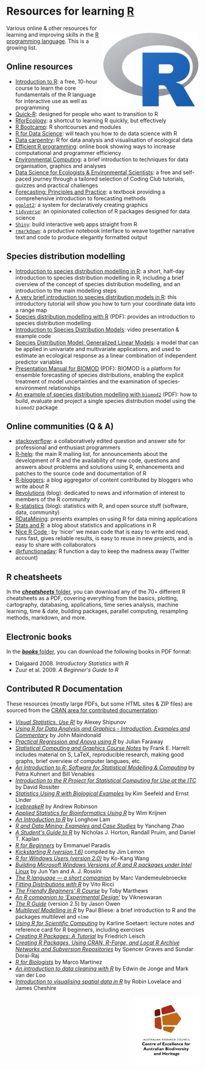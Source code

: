 # Resources for learning <a href="https://cran.r-project.org">R</a>

<a href="https://cran.r-project.org"><img align="right" src="R_logo.png" alt="R" width="250" style="margin-top: 20px"></a>

Various online & other resources for learning and improving skills in the <a href="https://cran.r-project.org">R programming language</a>. This is a growing list.

## Online resources
- <a href="https://www.udemy.com/course/introduction-to-r/">Introduction to R</a>: a free, 10-hour course to learn the core fundamentals of the R language for interactive use as well as programming
- <a href="https://www.statmethods.net/">Quick-R</a>: designed for people who want to transition to R
- <a href="https://www.rforecology.com">RforEcology</a>: a shortcut to learning R quickly, but effectively
- <a href="https://www.jaredknowles.com/r-bootcamp/">R Bootcamp</a>: R shortcourses and modules 
- <a href="https://r4ds.had.co.nz/">R for Data Science</a>: will teach you how to do data science with R
- <a href="https://github.com/CABAH/R-ecology-lesson">Data carpentry</a>: R for data analysis and visualisation of ecological data
- <a href="https://csgillespie.github.io/efficientR/">Efficient R programming</a>: online book showing ways to increase computational and programmer efficiency
- <a href="http://environmentalcomputing.net">Environmental Computing</a>: a brief introduction to techniques for data organisation, graphics and analyses
- <a href="https://ourcodingclub.github.io/course.html">Data Science for Ecologists & Environmental Scientists</a>: a free and self-paced journey through a tailored selection of Coding Club tutorials, quizzes and practical challenges
- <a href="https://otexts.com/fpp3/">Forecasting: Principles and Practice</a>: a textbook providing a comprehensive introduction to forecasting methods
- <a href="https://ggplot2.tidyverse.org"><code>ggplot2</code></a>: a system for declaratively creating graphics
- <a href="https://www.tidyverse.org"><code>tidyverse</code></a>: an opinionated collection of R packages designed for data science
- <a href="https://shiny.rstudio.com"><code>Shiny</code></a>: build interactive web apps straight from R
- <a href="https://rmarkdown.rstudio.com"><code>rmarkdown</code></a>: a productive notebook interface to weave together narrative text and code to produce elegantly formatted output

## Species distribution modelling
- <a href="https://damariszurell.github.io/SDM-Intro/">Introduction to species distribution modelling in R</a>: a short, half-day introduction to species distribution modelling in R, including a brief overview of the concept of species distribution modelling, and an introduction to the main modelling steps
- <a href="https://jcoliver.github.io/learn-r/011-species-distribution-models.html">A very brief introduction to species distribution models in R</a>: this introductory tutorial will show you how to turn your coordinate data into a range map
- <a href="https://mran.microsoft.com/snapshot/2017-02-04/web/packages/dismo/vignettes/sdm.pdf">Species distribution modelling with R</a> (PDF): provides an introduction to species distribution modelling
- <a href="http://www.r-gators.com/2018/01/24/introduction-to-species-distribution-models/">Introduction to Species Distribution Models</a>: video presentation & example code
- <a href="http://spatialecology.weebly.com/r-code--data/category/sdm-glm">Species Distribution Model: Generalized Linear Models</a>: a model that can be applied in univariate and multivariate applications, and used to estimate an ecological response as a linear combination of independent predictor variables
- <a href="https://r-forge.r-project.org/scm/viewvc.php/*checkout*/pkg/inst/doc/Biomod_Presentation_Manual.pdf?revision=218&root=biomod&pathrev=218">Presentation Manual for BIOMOD</a> (PDF): BIOMOD is a platform for ensemble forecasting of species distributions, enabling the explicit treatment of model uncertainties and the examination of species-environment relationships
- <a href="https://r-forge.r-project.org/scm/viewvc.php/*checkout*/pkg/biomod2/inst/doc/Simple_species_modelling.pdf?root=biomod">An example of species distribution modelling with <code>biomod2</code></a> (PDF): how to build, evaluate and project a single species distribution model using the <code>biomod2</code> package

## Online communities (Q & A)
- <a href="https://stackoverflow.com">stackoverflow</a>: a collaboratively edited question and answer site for professional and enthusiast programmers
- <a href="https://stat.ethz.ch/mailman/listinfo/r-help">R-help</a>: the main R mailing list, for announcements about the development of R and the availability of new code, questions and answers about problems and solutions using R, enhancements and patches to the source code and documentation of R
- <a href="https://www.r-bloggers.com/">R-bloggers</a>: a blog aggregator of content contributed by bloggers who write about R
- <a href="https://blog.revolutionanalytics.com">Revolutions</a> (blog): dedicated to news and information of interest to members of the R community
- <a href="https://www.r-statistics.com/">R-statistics</a> (blog): statistics with R, and open source stuff (software, data, community)
- <a href="https://rdatamining.wordpress.com">RDataMining</a>: presents examples on using R for data mining applications 
- <a href="https://statsandr.com">Stats and R</a>: a blog about statistics and applications in R
- <a href="https://nicercode.github.io/">Nice R Code </a>: by ‘nicer’ we mean code that is easy to write and read, runs fast, gives reliable results, is easy to reuse in new projects, and is easy to share with collaborators
- <a href="https://twitter.com/rfunctionaday">@rfunctionaday</a>: R function a day to keep the madness away (Twitter account)

## R cheatsheets
In the <a href="https://github.com/CABAH/learningRresources/tree/main/cheatsheets"><strong><em>cheatsheets</em></strong> folder</a>, you can download any of the 70+ different R cheatsheets as a PDF, covering everything from the basics, plotting, cartography, databasing, applications, time series analysis, machine learning, time & date, building packages, parallel computing, resampling methods, markdown, and more.

## Electronic books
In the <a href="https://github.com/CABAH/learningRresources/tree/main/books"><strong><em>books</em></strong> folder</a>, you can download the following books in PDF format:
- Dalgaard 2008. <em>Introductory Statistics with R</em>
- Zuur et al. 2009. <em>A Beginner's Guide to R</em>

## Contributed R Documentation
These resources (mostly large PDFs, but some HTML sites & ZIP files) are sourced from the <a href="https://cran.r-project.org/other-docs.html">CRAN area for contributed documentation</a>:

- <a href="https://cran.r-project.org/doc/contrib/Shipunov-visual_statistics.pdf"><em>Visual Statistics. Use R!</em></a> by Alexey Shipunov
- <a href="https://cran.r-project.org/doc/contrib/usingR.pdf"><em>Using R for Data Analysis and Graphics - Introduction, Examples and Commentary</em><a/> by John Maindonald
- <a href="https://cran.r-project.org/doc/contrib/Faraway-PRA.pdf"><em>Practical Regression and Anova using R</em></a> by Julian Faraway
- <a href="https://cran.r-project.org/doc/contrib/Harrell-statcomp-notes.pdf"><em>Statistical Computing and Graphics Course Notes</em></a> by Frank E. Harrell: includes material on S, LaTeX, reproducible research, making good graphs, brief overview of computer languaes, etc.
- <a href="https://cran.r-project.org/doc/contrib/Harrell-statcomp-notes.pdf"><em>An Introduction to R: Software for Statistical Modelling & Computing</em></a> by Petra Kuhnert and Bill Venables
- <a href="https://cran.r-project.org/doc/contrib/Rossiter-RIntro-ITC.pdf"><em>Introduction to the R Project for Statistical Computing for Use at the ITC</em></a> by David Rossiter
- <a href="https://cran.r-project.org/doc/contrib/Seefeld_StatsRBio.pdf"><em>Statistics Using R with Biological Examples</em></a> by Kim Seefeld and Ernst Linder
- <a href="https://cran.r-project.org/doc/contrib/Robinson-icebreaker.pdf"><em>IcebreakeR</em></a> by Andrew Robinson
- <a href="https://cran.r-project.org/doc/contrib/Krijnen-IntroBioInfStatistics.pdf"><em>Applied Statistics for Bioinformatics Using R</em></a> by Wim Krijnen
- <a href="https://cran.r-project.org/doc/contrib/Lam-IntroductionToR_LHL.pdf"><em>An Introduction to R</em></a> by Longhow Lam
- <a href="https://cran.r-project.org/doc/contrib/Zhao_R_and_data_mining.pdf"><em>R and Data Mining: Examples and Case Studies</em></a> by Yanchang Zhao
- <a href="https://cran.r-project.org/doc/contrib/Horton+Pruim+Kaplan_MOSAIC-StudentGuide.pdf"><em>A Student's Guide to R</em></a> by Nicholas J. Horton, Randall Pruim, and Daniel T. Kaplan
- <a href="https://cran.r-project.org/doc/contrib/Paradis-rdebuts_en.pdf"><em>R for Beginners</em></a> by Emmanuel Paradis
- <a href="https://cran.r-project.org/doc/contrib/Lemon-kickstart/index.html"><em>Kickstarting R (version 1.6)</em></a> compiled by Jim Lemon
- <a href="https://cran.r-project.org/doc/contrib/Wang-WinBook.pdf"><em>R for Windows Users (version 2.0)</em></a> by Ko-Kang Wang
- <a href="https://cran.r-project.org/doc/contrib/cross-build.pdf"><em>Building Microsoft Windows Versions of R and R packages under Intel Linux</em></a> by Jun Yan and A. J. Rossini
- <a href="https://cran.r-project.org/doc/contrib/R_language.pdf"><em>The R language — a short companion</em></a> by Marc Vandemeulebroecke
- <a href="https://cran.r-project.org/doc/contrib/Ricci-distributions-en.pdf"><em>Fitting Distributions with R</em></a> by Vito Ricci
- <a href="https://cran.r-project.org/doc/contrib/Marthews-BeginnersRcourse.zip"><em>The Friendly Beginners' R Course</em></a> by Toby Marthews
- <a href="https://cran.r-project.org/doc/contrib/Vikneswaran-ED_companion.pdf"><em>An R companion to ‘Experimental Design’</em></a> by Vikneswaran
- <a href="https://cran.r-project.org/doc/contrib/Owen-TheRGuide.pdf"><em>The R Guide</em></a> (version 2.5) by Jason Owen
- <a href="https://cran.r-project.org/doc/contrib/Bliese_Multilevel.pdf"><em>Multilevel Modelling in R</em></a> by Paul Bliese: a brief introduction to R and the packages multilevel and <code>nlme</code>
- <a href="https://cran.r-project.org/doc/contrib/Soetaert_Scientificcomputing.zip"><em>Using R for Scientific Computing</em></a> by Karline Soetaert: lecture notes and reference card for R beginners, including exercises
- <a href="https://cran.r-project.org/doc/contrib/Leisch-CreatingPackages.pdf"><em>Creating R Packages: A Tutorial</em></a> by Friedrich Leisch
- <a href="https://cran.r-project.org/doc/contrib/Graves+DoraiRaj-RPackageDevelopment.pdf"><em>Creating R Packages, Using CRAN, R-Forge, and Local R Archive Networks and Subversion Repositories</em></a> by Spencer Graves and Sundar Dorai-Raj
- <a href="https://cran.r-project.org/doc/contrib/Martinez-RforBiologistv1.1.pdf"><em>R for Biologists</em></a> by Marco Martinez
- <a href="https://cran.r-project.org/doc/contrib/de_Jonge+van_der_Loo-Introduction_to_data_cleaning_with_R.pdf"><em>An introduction to data cleaning with R</em></a> by Edwin de Jonge and Mark van der Loo
- <a href="https://cran.r-project.org/doc/contrib/intro-spatial-rl.pdf"><em>Introduction to visualising spatial data in R</em></a> by Robin Lovelace and James Cheshire
  
[<img src="CabahFCP.jpg" alt="Centre of Excellence for Australian Biodiversity and Heritage" width="170" align="right" />](http://EpicAustralia.org.au)

